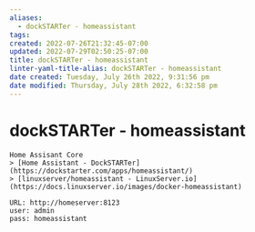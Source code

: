 ```yaml
---
aliases:
  - dockSTARTer - homeassistant
tags: 
created: 2022-07-26T21:32:45-07:00
updated: 2022-07-29T02:50:25-07:00
title: dockSTARTer - homeassistant
linter-yaml-title-alias: dockSTARTer - homeassistant
date created: Tuesday, July 26th 2022, 9:31:56 pm
date modified: Thursday, July 28th 2022, 6:32:58 pm
---
```


# dockSTARTer - homeassistant

```ad-abstract
Home Assisant Core
> [Home Assistant - DockSTARTer](https://dockstarter.com/apps/homeassistant/)
> [linuxserver/homeassistant - LinuxServer.io](https://docs.linuxserver.io/images/docker-homeassistant)
```

```ad-faq
URL: http://homeserver:8123
user: admin
pass: homeassistant

```

